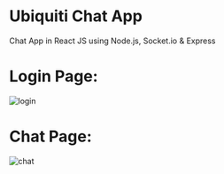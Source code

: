 # Ubiquiti Chat App

Chat App in React JS using Node.js, Socket.io &amp; Express

# Login Page:

![login](https://user-images.githubusercontent.com/54796542/72634983-0f9ddd80-395c-11ea-8431-54542a026d5f.png)

# Chat Page:

![chat](https://user-images.githubusercontent.com/54796542/72635415-17aa4d00-395d-11ea-9f4d-2f4b5ceca49b.png)
